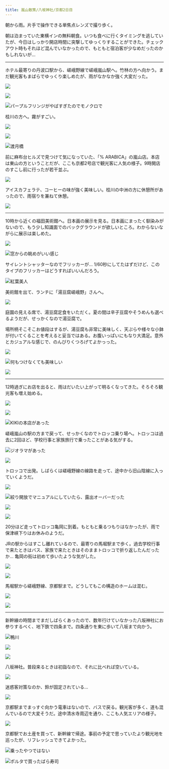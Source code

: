 ```yaml
---
title: 嵐山散策/八坂神社/京都2日目
---
```


朝から雨。片手で操作できる単焦点レンズで撮り歩く。

朝は泊まっていた東横インの無料朝食。いつも食べに行くタイミングを逃していたが、今日はしっかり開店時間に突撃してゆっくりすることができた。チェックアウト時もそれほど混んでいなかったので、もともと宿泊客が少なめだったのかもしれないが...

---

ホテル最寄りの丹波口駅から、嵯峨野線で嵯峨嵐山駅へ。竹林の方へ向かう。まだ観光客もまばらでゆっくり楽しめたが、雨がなかなか強く大変だった。

![](https://ceshmina-photos.s3.ap-northeast-1.amazonaws.com/medium/202406/20240630-081241.jpg)

![](https://ceshmina-photos.s3.ap-northeast-1.amazonaws.com/medium/202406/20240630-081555.jpg)

![パープルフリンジがやばすぎたのでモノクロで](https://ceshmina-photos.s3.ap-northeast-1.amazonaws.com/medium/202406/20240630-081601.jpg)

桂川の方へ。霧がすごい。

![](https://ceshmina-photos.s3.ap-northeast-1.amazonaws.com/medium/202406/20240630-083751.jpg)

![](https://ceshmina-photos.s3.ap-northeast-1.amazonaws.com/medium/202406/20240630-084026.jpg)

![渡月橋](https://ceshmina-photos.s3.ap-northeast-1.amazonaws.com/medium/202406/20240630-084803.jpg)

前に麻布台ヒルズで見つけて気になっていた、「% ARABICA」の嵐山店。本店は東山の方ということだが、ここも京都2号店で観光客に人気の様子。9時開店のすこし前に行ったが若干並ぶ。

![](https://ceshmina-photos.s3.ap-northeast-1.amazonaws.com/medium/202406/20240630-085725.jpg)

アイスカフェラテ、コーヒーの味が強く美味しい。桂川の中洲の方に休憩所があったので、雨宿りを兼ねて休憩。

![](https://ceshmina-photos.s3.ap-northeast-1.amazonaws.com/medium/202406/20240630-092110.jpg)

---

10時から近くの福田美術館へ。日本画の展示を見る。日本画にまったく馴染みがないので、もう少し知識面でのバックグラウンドが欲しいところ。わからないながらに展示は楽しめた。

![](https://ceshmina-photos.s3.ap-northeast-1.amazonaws.com/medium/202406/20240630-095758.jpg)

![窓からの眺めがいい感じ](https://ceshmina-photos.s3.ap-northeast-1.amazonaws.com/medium/202406/20240630-101800.jpg)

サイレントシャッターなのでフリッカーが... 1/60秒にしてたはずだけど、このタイプのフリッカーはどうすればいいんだろう。

![紅葉美人](https://ceshmina-photos.s3.ap-northeast-1.amazonaws.com/medium/202406/20240630-104743.jpg)

美術館を出て、ランチに「湯豆腐嵯峨野」さんへ。

![](https://ceshmina-photos.s3.ap-northeast-1.amazonaws.com/medium/202406/20240630-105508.jpg)

庭園の見える席で、湯豆腐定食をいただく。夏の間は辛子豆腐やそうめんも選べるようだが、せっかくなので湯豆腐で。

場所柄そこそこお値段はするが、湯豆腐も非常に美味しく、天ぷらや様々な小鉢が付いてくることを考えると妥当ではある。お腹いっぱいにもなり大満足。意外とカジュアルな感じで、のんびりくつろげてよかっった。

![](https://ceshmina-photos.s3.ap-northeast-1.amazonaws.com/medium/202406/20240630-110656.jpg)

![何もつけなくても美味しい](https://ceshmina-photos.s3.ap-northeast-1.amazonaws.com/medium/202406/20240630-111314.jpg)

![](https://ceshmina-photos.s3.ap-northeast-1.amazonaws.com/medium/202406/20240630-112551.jpg)

---

12時過ぎにお店を出ると、雨はだいたい上がって明るくなってきた。そろそろ観光客も増え始める。

![](https://ceshmina-photos.s3.ap-northeast-1.amazonaws.com/medium/202406/20240630-122053.jpg)

![](https://ceshmina-photos.s3.ap-northeast-1.amazonaws.com/medium/202406/20240630-122231.jpg)

![KIKIの本店があった](https://ceshmina-photos.s3.ap-northeast-1.amazonaws.com/medium/202406/20240630-123318.jpg)

嵯峨嵐山の駅の方まで戻って、せっかくなのでトロッコ乗り場へ。トロッコは過去に2回ほど、学校行事と家族旅行で乗ったことがある気がする。

![ジオラマがあった](https://ceshmina-photos.s3.ap-northeast-1.amazonaws.com/medium/202406/20240630-124724.jpg)

![](https://ceshmina-photos.s3.ap-northeast-1.amazonaws.com/medium/202406/20240630-125815.jpg)

トロッコで出発。しばらくは嵯峨野線の線路を走って、途中から旧山陰線に入っていくようだ。

![](https://ceshmina-photos.s3.ap-northeast-1.amazonaws.com/medium/202406/20240630-131305.jpg)

![絞り開放でマニュアルにしていたら、露出オーバーだった](https://ceshmina-photos.s3.ap-northeast-1.amazonaws.com/medium/202406/20240630-132339.jpg)

![](https://ceshmina-photos.s3.ap-northeast-1.amazonaws.com/medium/202406/20240630-132535.jpg)

![](https://ceshmina-photos.s3.ap-northeast-1.amazonaws.com/medium/202406/20240630-132742.jpg)

20分ほど走ってトロッコ亀岡に到着。もともと乗るつもりはなかったが、雨で保津峡下りはお休みのようだ。

JRの駅からはすこし離れているので、最寄りの馬堀駅まで歩く。過去学校行事で来たときはバス、家族で来たときはそのままトロッコで折り返したんだったか... 亀岡の街は初めて歩いたような気がした。

![](https://ceshmina-photos.s3.ap-northeast-1.amazonaws.com/medium/202406/20240630-133051.jpg)

![](https://ceshmina-photos.s3.ap-northeast-1.amazonaws.com/medium/202406/20240630-133507.jpg)

馬堀駅から嵯峨野線、京都駅まで。どうしてもこの構造のホームは混む。

![](https://ceshmina-photos.s3.ap-northeast-1.amazonaws.com/medium/202406/20240630-143847.jpg)

![](https://ceshmina-photos.s3.ap-northeast-1.amazonaws.com/medium/202406/20240630-144139.jpg)

---

新幹線の時間までまだしばらくあったので、数年行けていなかった八坂神社にお参りするべく、地下鉄で四条まで。四条通りを東に歩いて八坂まで向かう。

![鴨川](https://ceshmina-photos.s3.ap-northeast-1.amazonaws.com/medium/202406/20240630-152648.jpg)

![](https://ceshmina-photos.s3.ap-northeast-1.amazonaws.com/medium/202406/20240630-152829.jpg)

![](https://ceshmina-photos.s3.ap-northeast-1.amazonaws.com/medium/202406/20240630-153441.jpg)

八坂神社。普段来るときは初詣なので、それに比べれば空いている。

![](https://ceshmina-photos.s3.ap-northeast-1.amazonaws.com/medium/202406/20240630-153956.jpg)

迷惑客対策なのか、鈴が固定されている...

![](https://ceshmina-photos.s3.ap-northeast-1.amazonaws.com/medium/202406/20240630-154346.jpg)

京都駅までまっすぐ向かう電車はないので、バスで戻る。観光客が多く、道も混んでいるので大変そうだ。途中清水寺周辺を通り、ここも人気エリアの様子。

![](https://ceshmina-photos.s3.ap-northeast-1.amazonaws.com/medium/202406/20240630-155856.jpg)

京都駅でお土産を買って、新幹線で帰途。事前の予定で思っていたより観光地を巡ったが、リフレッシュできてよかった。

![乗ったやつではない](https://ceshmina-photos.s3.ap-northeast-1.amazonaws.com/medium/202406/20240630-172048.jpg)

![ポルタで買ったばら寿司](https://ceshmina-photos.s3.ap-northeast-1.amazonaws.com/medium/202406/20240630-174934.jpg)
